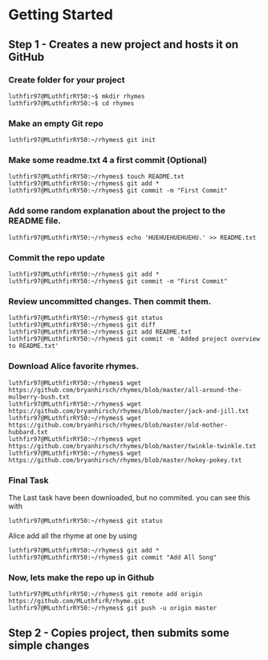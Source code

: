# Getting Started
## Step 1 - Creates a new project and hosts it on GitHub
### Create folder for your project
```
luthfir97@MLuthfirRY50:~$ mkdir rhymes 
luthfir97@MLuthfirRY50:~$ cd rhymes
```

### Make an empty Git repo
```
luthfir97@MLuthfirRY50:~/rhymes$ git init 
```

### Make some readme.txt 4 a first commit (Optional)
```
luthfir97@MLuthfirRY50:~/rhymes$ touch README.txt
luthfir97@MLuthfirRY50:~/rhymes$ git add *
luthfir97@MLuthfirRY50:~/rhymes$ git commit -m "First Commit"
```

### Add some random explanation about the project to the README file.
```
luthfir97@MLuthfirRY50:~/rhymes$ echo 'HUEHUEHUEHUEHU.' >> README.txt
```

### Commit the repo update
```
luthfir97@MLuthfirRY50:~/rhymes$ git add *
luthfir97@MLuthfirRY50:~/rhymes$ git commit -m "First Commit"
```

### Review uncommitted changes. Then commit them.
```
luthfir97@MLuthfirRY50:~/rhymes$ git status
luthfir97@MLuthfirRY50:~/rhymes$ git diff
luthfir97@MLuthfirRY50:~/rhymes$ git add README.txt
luthfir97@MLuthfirRY50:~/rhymes$ git commit -m 'Added project overview to README.txt'
```

### Download Alice favorite rhymes.
```
luthfir97@MLuthfirRY50:~/rhymes$ wget https://github.com/bryanhirsch/rhymes/blob/master/all-around-the-mulberry-bush.txt
luthfir97@MLuthfirRY50:~/rhymes$ wget https://github.com/bryanhirsch/rhymes/blob/master/jack-and-jill.txt
luthfir97@MLuthfirRY50:~/rhymes$ wget https://github.com/bryanhirsch/rhymes/blob/master/old-mother-hubbard.txt
luthfir97@MLuthfirRY50:~/rhymes$ wget https://github.com/bryanhirsch/rhymes/blob/master/twinkle-twinkle.txt
luthfir97@MLuthfirRY50:~/rhymes$ wget https://github.com/bryanhirsch/rhymes/blob/master/hokey-pokey.txt
``` 

### Final Task
The Last task have been downloaded, but no commited. you can see this with
```
luthfir97@MLuthfirRY50:~/rhymes$ git status
```
Alice add all the rhyme at one by using

```
luthfir97@MLuthfirRY50:~/rhymes$ git add *
luthfir97@MLuthfirRY50:~/rhymes$ git commit "Add All Song"
```

### Now, lets make the repo up in Github
```
luthfir97@MLuthfirRY50:~/rhymes$ git remote add origin https://github.com/MLuthfirR/rhyme.git
luthfir97@MLuthfirRY50:~/rhymes$ git push -u origin master
```
## Step 2 - Copies project, then submits some simple changes
### 